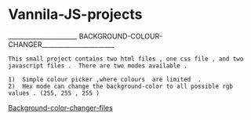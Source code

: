 # Vannila-JS-projects

______________________ BACKGROUND-COLOUR-CHANGER_______________________

    This small project contains two html files , one css file , and two javascript files .  There are two modes available .
    
    1)  Simple colour picker ,where colours  are limited  .
    2)  Hex mode can change the background-color to all possible rgb values . (255, 255 , 255 )
    
   <a href ="https://github.com/karthik-siru/Vannila-JS-projects/tree/main/Bg-changer"> Background-color-changer-files </a>
    
    
 
